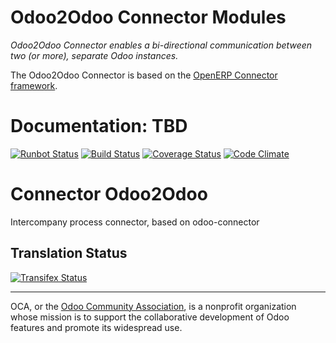 Odoo2Odoo Connector Modules
============================

*Odoo2Odoo Connector enables a bi-directional communication between two (or more), separate Odoo instances.*

The Odoo2Odoo Connector is based on the [OpenERP Connector framework](https://github.com/OCA/connector).


Documentation:
TBD
=======
[![Runbot Status](https://runbot.odoo-community.org/runbot/badge/flat/209/8.0.svg)](https://runbot.odoo-community.org/runbot/repo/github-com-oca-connector-odoo2odoo-209)
[![Build Status](https://travis-ci.org/OCA/connector-odoo2odoo.svg?branch=8.0)](https://travis-ci.org/OCA/connector-odoo2odoo)
[![Coverage Status](https://coveralls.io/repos/OCA/connector-odoo2odoo/badge.svg?branch=8.0&service=github)](https://coveralls.io/github/OCA/connector-odoo2odoo?branch=8.0)
[![Code Climate](https://codeclimate.com/github/OCA/connector-odoo2odoo/badges/gpa.svg)](https://codeclimate.com/github/OCA/connector-odoo2odoo)

# Connector Odoo2Odoo

Intercompany process connector, based on odoo-connector

[//]: # (addons)
[//]: # (end addons)

Translation Status
------------------
[![Transifex Status](https://www.transifex.com/projects/p/OCA-connector-odoo2odoo-8-0/chart/image_png)](https://www.transifex.com/projects/p/OCA-connector-odoo2odoo-8-0)

----

OCA, or the [Odoo Community Association](http://odoo-community.org/), is a nonprofit organization whose
mission is to support the collaborative development of Odoo features and
promote its widespread use.
